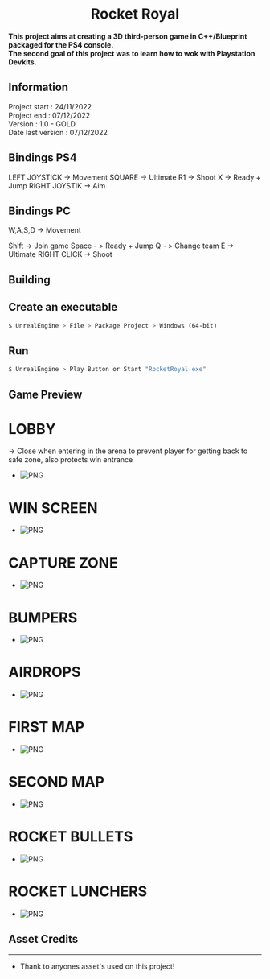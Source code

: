<div align="center">

# Rocket Royal
</div>

**This project aims at creating a 3D third-person game in C++/Blueprint packaged for the PS4 console.**<br/>
**The second goal of this project was to learn how to wok with Playstation Devkits.**

## Information
Project start : 24/11/2022 <br>
Project end : 07/12/2022 <br>
Version : 1.0 - GOLD <br>
Date last version : 07/12/2022

## Bindings PS4
LEFT JOYSTICK -> Movement
SQUARE -> Ultimate
R1 -> Shoot
X -> Ready + Jump
RIGHT JOYSTIK -> Aim


## Bindings PC
W,A,S,D -> Movement

Shift -> Join game
Space - > Ready + Jump
Q - > Change team
E -> Ultimate
RIGHT CLICK -> Shoot

## Building
## Create an executable
```sh
$ UnrealEngine > File > Package Project > Windows (64-bit)
```
## Run
```sh
$ UnrealEngine > Play Button or Start "RocketRoyal.exe"
```
## Game Preview
# LOBBY
-> Close when entering in the arena to prevent player for getting back to safe zone, also protects win entrance
- ![PNG](./Showcase/Lobby.png)
# WIN SCREEN
- ![PNG](./Showcase/WinScreen.png)

# CAPTURE ZONE
- ![PNG](./Showcase/CaptureZones.png)
# BUMPERS
- ![PNG](./Showcase/Bumpers.png)
# AIRDROPS
- ![PNG](./Showcase/Airdrops.png)

# FIRST MAP
- ![PNG](./Showcase/FirstMap.png)
# SECOND MAP
- ![PNG](./Showcase/SecondMap.png)

# ROCKET BULLETS
- ![PNG](./Showcase/RocketBullet.png)

# ROCKET LUNCHERS
- ![PNG](./Showcase/RocketLauncher.png)

## Asset Credits
---------------
- Thank to anyones asset's used on this project!